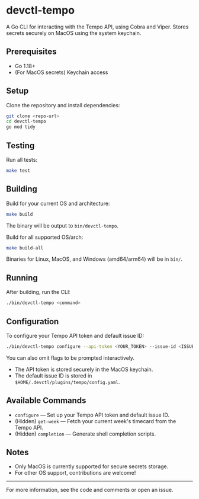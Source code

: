 # devctl-tempo

A Go CLI for interacting with the Tempo API, using Cobra and Viper. Stores secrets securely on MacOS using the system keychain.

## Prerequisites
- Go 1.18+
- (For MacOS secrets) Keychain access

## Setup
Clone the repository and install dependencies:
```sh
git clone <repo-url>
cd devctl-tempo
go mod tidy
```

## Testing
Run all tests:
```sh
make test
```

## Building
Build for your current OS and architecture:
```sh
make build
```
The binary will be output to `bin/devctl-tempo`.

Build for all supported OS/arch:
```sh
make build-all
```
Binaries for Linux, MacOS, and Windows (amd64/arm64) will be in `bin/`.

## Running
After building, run the CLI:
```sh
./bin/devctl-tempo <command>
```

## Configuration
To configure your Tempo API token and default issue ID:
```sh
./bin/devctl-tempo configure --api-token <YOUR_TOKEN> --issue-id <ISSUE_ID>
```
You can also omit flags to be prompted interactively.

- The API token is stored securely in the MacOS keychain.
- The default issue ID is stored in `$HOME/.devctl/plugins/tempo/config.yaml`.

## Available Commands
- `configure` — Set up your Tempo API token and default issue ID.
- (Hidden) `get-week` — Fetch your current week's timecard from the Tempo API.
- (Hidden) `completion` — Generate shell completion scripts.

## Notes
- Only MacOS is currently supported for secure secrets storage.
- For other OS support, contributions are welcome!

---

For more information, see the code and comments or open an issue.
